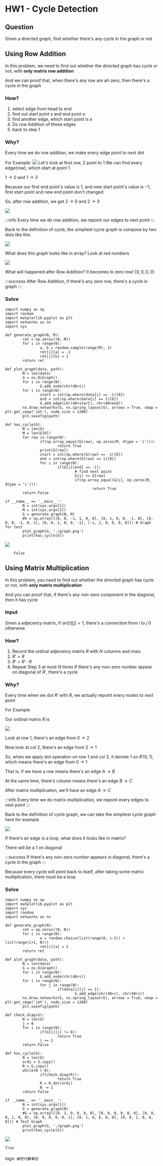 # HW1 - Cycle Detection

## Question
Given a directed graph, find whether there's any cycle in the graph or not

## Using Row Addition
In this problem, we need to find out whether the directed graph has cycle or not, with **only matrix row addition**

And we can proof that, when there's any row are all-zero, then there's a cycle in the graph

### How?
1. select edge from head to end
2. find out start point $s$ and end point $e$
3. find another edge, which start point is $e$
4. Do row Addition of these edges
5. back to step 1

### Why?
Every time we do row addition, we make every edge point to next dot

For Example:
![](https://i.imgur.com/3nAc1GA.png)
Let's look at first row, $2$ point to $1$
We can find every edge(row), which start at point $1$

$1 \rightarrow 0$ and $1 \rightarrow 3$

Because our first end point's value is $1$, and new start point's value is $-1$, first start point and new end point don't changed

So, after row addition, we get $2 \rightarrow 0$ and $2 \rightarrow 3$

![](https://i.imgur.com/zMY6h7b.png)

:::info
Every time we do row addition, we repoint our edges to next point
:::

Back to the definition of cycle, the simpliest cycle graph is compose by two dots like this

![](https://i.imgur.com/GxIBRyY.png)


What does this graph looks like in array?
Look at red numbers

![](https://i.imgur.com/uWEqmxG.png)

What will happened after Row Addition?
It becomes to zero row! $[0, 0, 0, 0]$

:::success
After Row Addition, if there's any zero row, there's a cycle in graph
:::

### Solve
```python=
import numpy as np
import random
import matplotlib.pyplot as plt
import networkx as nx
import sys

def generate_graph(N, M):
        ret = np.zeros((N, M))
        for i in range(N):
                a, b = random.sample(range(M), 2)
                ret[i][a] = -1
                ret[i][b] = 1
        return ret

def plot_graph(data, path):
        N = len(data)
        G = nx.DiGraph()
        for i in range(N):
                G.add_node(chr(48+i))
        for i in range(N):
                start = int(np.where(data[i] == -1)[0])
                end = int(np.where(data[i] == 1)[0])
                G.add_edge(chr(48+start), chr(48+end))
        nx.draw_networkx(G, nx.spring_layout(G), arrows = True, cmap = plt.get_cmap('jet'), node_size = 1200)
        plt.savefig(path)

def has_cycle(G):
        N = len(G)
        M = len(G[0])
        for row in range(N):
                if(np.array_equal(G[row], np.zeros(M, dtype = 'i'))):
                        return True
                print(G[row])
                start = int(np.where(G[row] == -1)[0])
                end = int(np.where(G[row] == 1)[0])
                for i in range(N):
                        if(G[i][end] == -1):
                                # find next point
                                G[i] += G[row]
                                if(np.array_equal(G[i], np.zeros(M, dtype = 'i'))):
                                        return True
        return False

if __name__ == '__main__':
        N = int(sys.argv[1])
        M = int(sys.argv[2])
        G = generate_graph(N, M)
        #G = np.array([[0, 0, -1, 1, 0, 0], [0, 1, 0, 0, -1, 0], [0, 0, 0, -1, 0, 1], [0, 0, 1, 0, 0, -1], [-1, 1, 0, 0, 0, 0]]) # Graph for test
        plot_graph(G, './graph.png')
        print(has_cycle(G))
```

![](https://i.imgur.com/wVsywQM.png)

		False

## Using Matrix Multiplication
In this problem, you need to find out whether the directed graph has cycle or not, with **only matrix multiplication**

And you can proof that, if there's any non-zero component in the diagonal, then it has cycle

### Input
Given a adjecency matrix, if $arr[i][j] = 1$, there's a connection from $i$ to $j$
$0$ otherwise

### How?
1. Record the ordinal adjecency matrix $R$ with $N$ columns and rows
2. $R' = R$
3. $R' = R' \cdot R$
4. Repeat Step 3 at most $N$ times
	If there's any non-zero number appear on diagonal of $R'$, there's a cycle

### Why?
Every time when we dot $R'$ with $R$, we actually repoint every nodes to next point

For Example

Our ordinal matrix $R$ is

![](https://i.imgur.com/ndXtPGM.png)

Look at row 1, there's an edge from $0 \rightarrow 2$

Now look at col 2, there's an edge from $2 \rightarrow 1$

So, when we apply dot operation on row 1 and col 2, it denote $1$ on $R'(0, 1)$, which means there's an edge from $0 \rightarrow 1$

That is, if we have a row means there's an edge $A \rightarrow B$

At the same time, there's column means there's an edge $B \rightarrow C$

After matrix multiplication, we'll have an edge $A \rightarrow C$

:::info
Every time we do matrix multiplication, we repoint every edges to next point
:::

Back to the definition of cycle graph, we can take the simpliest cycle graph here for example

![](https://i.imgur.com/ltt2Fpj.png)

If there's an edge is a loop, what does it looks like in matrix?

There will be a $1$ on diagonal

:::success
If there's any non-zero number appears in diagonal, there's a cycle in the graph
:::

Because every cycle will point back to itself, after taking some matrix multiplication, there must ba a loop

### Solve
```python=
import numpy as np
import matplotlib.pyplot as plt
import sys
import random
import networkx as nx

def generate_graph(N):
        ret = np.zeros((N, N))
        for i in range(N):
                a = random.choice(list(range(0, i-1)) + list(range(i+1, N)))
                ret[i][a] = 1
        return ret

def plot_graph(data, path):
        N = len(data)
        G = nx.DiGraph()
        for i in range(N):
                G.add_node(chr(48+i))
        for i in range(N):
                for j in range(N):
                        if(data[i][j] == 1):
                                G.add_edge(chr(48+i), chr(48+j))
        nx.draw_networkx(G, nx.spring_layout(G), arrows = True, cmap = plt.get_cmap('jet'), node_size = 1200)
        plt.savefig(path)

def check_diag(G):
        N = len(G)
        j = 0
        for i in range(N):
                if(G[i][j] != 0):
                        return True
                j += 1
        return False

def has_cycle(G):
        N = len(G)
        ordi = G.copy()
        R = G.copy()
        while(N > 0):
                if(check_diag(R)):
                        return True
                R = R.dot(ordi)
                N -= 1
        return False

if __name__ == '__main__':
        N = int(sys.argv[1])
        G = generate_graph(N)
        #G = np.array([[0, 1, 0, 0, 0, 0], [0, 0, 0, 0, 0, 0], [0, 0, 0, 1, 0, 0], [0, 0, 0, 0, 0, 1], [0, 1, 0, 0, 0, 0], [0, 0, 1, 0, 0, 0]]) # Test Graph
        plot_graph(G, './graph.png')
        print(has_cycle(G))
```

![](https://i.imgur.com/wWh5gBo.png)

	True

###### tags: `線性代數筆記`